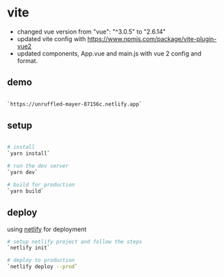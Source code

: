 # vite

- changed vue version from "vue": "^3.0.5" to "2.6.14"
- updated vite config with https://www.npmjs.com/package/vite-plugin-vue2
- updated components, App.vue and main.js with vue 2 config and format.

## demo

```bash

`https://unruffled-mayer-87156c.netlify.app`
```

## setup

```bash

# install
`yarn install`

# run the dev server
`yarn dev`

# build for production
`yarn build`

```

## deploy

using [netlify](https://netlify.app/) for deployment

```bash
# setup netlify project and follow the steps
`netlify init`

# deploy to production
`netlify deploy --prod`

```